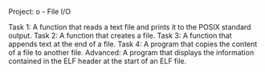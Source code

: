 Project: o - File I/O

Task 1: A function that reads a text file and prints it to the POSIX standard output.
Task 2: A function that creates a file.
Task 3: A function that appends text at the end of a file.
Task 4: A program that copies the content of a file to another file.
Advanced: A program that displays the information contained in the ELF header at the start of an ELF file.

